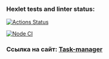 ### Hexlet tests and linter status:
[![Actions Status](https://github.com/Evgen-Polyanskii/backend-project-lvl4/workflows/hexlet-check/badge.svg)](https://github.com/Evgen-Polyanskii/backend-project-lvl4/actions)

[![Node CI](https://github.com/Evgen-Polyanskii/backend-project-lvl4/workflows/Node%20CI/badge.svg)](https://github.com/Evgen-Polyanskii/backend-project-lvl4/actions)


<h3>Ссылка на сайт: <a href = "https://ep-hexlet-task-manager.herokuapp.com/">Task-manager</a></h>
